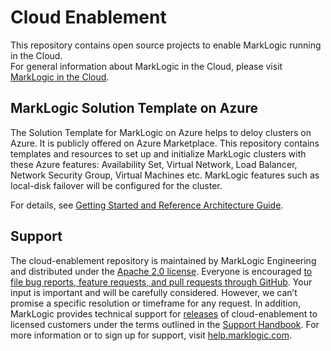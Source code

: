 # Cloud Enablement

This repository contains open source projects to enable MarkLogic running in the Cloud.  
For general information about MarkLogic in the Cloud, please visit [MarkLogic in the Cloud](https://developer.marklogic.com/products/cloud).

## MarkLogic Solution Template on Azure

The Solution Template for MarkLogic on Azure helps to deloy clusters on Azure. It is publicly offered on Azure Marketplace. This repository contains templates and resources to set up and initialize MarkLogic clusters with these Azure features: Availability Set, Virtual Network, Load Balancer, Network Security Group, Virtual Machines etc. MarkLogic features such as local-disk failover will be configured for the cluster.

For details, see [Getting Started and Reference Architecture Guide](https://github.com/marklogic/cloud-enablement/blob/master/azure/REAEME.md).

## Support

The cloud-enablement repository is maintained by MarkLogic Engineering and distributed under the [Apache 2.0 license](https://github.com/marklogic/cloud-enablement/blob/master/LICENSE.TXT). Everyone is encouraged [to file bug reports, feature requests, and pull requests through GitHub](https://github.com/marklogic/cloud-enablement/issues/new). Your input is important and will be carefully considered. However, we can’t promise a specific resolution or timeframe for any request. In addition, MarkLogic provides technical support for [releases](https://github.com/marklogic/cloud-enablement/releases) of cloud-enablement to licensed customers under the terms outlined in the [Support Handbook](http://www.marklogic.com/files/Mark_Logic_Support_Handbook.pdf). For more information or to sign up for support, visit [help.marklogic.com](http://help.marklogic.com).
